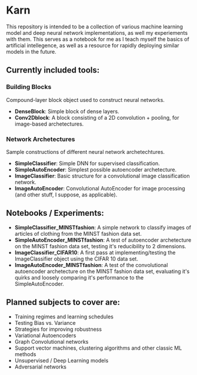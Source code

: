 # Karn

This repository is intended to be a collection of various machine learning model and deep neural network implementations, as well my experiements with them. This serves as a notebook for me as I teach myself the basics of artificial intellegence, as well as a resource for rapidly deploying similar models in the future.


## Currently included tools:
### Building Blocks
Compound-layer block object used to construct neural networks.
- **DenseBlock**: Simple block of dense layers.
- **Conv2Dblock**: A block consisting of a 2D convolution + pooling, for image-based archetectures.
### Network Archetectures
Sample constructions of different neural network archetechtures.
- **SimpleClassifier**: Simple DNN for supervised classification.
- **SimpleAutoEncoder**: Simplest possible autoencoder archetecture.
- **ImageClassifier**: Basic structure for a convolutional image classification network.
- **ImageAutoEncoder**: Convolutional AutoEncoder for image processing (and other stuff, I suppose, as applicable).

## Notebooks / Experiments:
- **SimpleClassifier_MINSTfashion**: A simple network to classify images of articles of clothing from the MINST fashion data set.
- **SimpleAutoEncoder_MINSTfashion**: A test of autoencoder archetecture on the MINST fashion data set, testing it's reducibility to 2 dimensions.
- **ImageClassifier_CIFAR10**: A first pass at implementing/testing the ImageClassifier object using the CIFAR 10 data set.
- **ImageAutoEncoder_MINSTfashion**: A test of the convolutional autoencoder archetecture on the MINST fashion data set, evaluating it's quirks and loosely comparing it's performance to the SimpleAutoEncoder.

## Planned subjects to cover are:
- Training regimes and learning schedules
- Testing Bias vs. Variance
- Strategies for improving robustness
- Variational Autoencoders
- Graph Convolutional networks
- Support vector machines, clustering algorithms and other classic ML methods
- Unsupervised / Deep Learning models
- Adversarial networks
